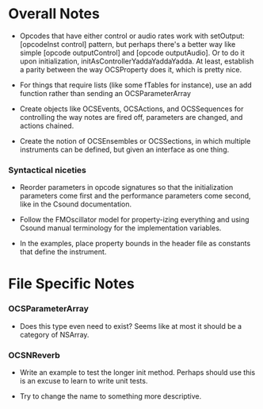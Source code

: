 Overall Notes
=============

* Opcodes that have either control or audio rates work with setOutput:[opcodeInst control] pattern, but perhaps there's a better way like simple [opcode outputControl] and [opcode outputAudio].  Or to do it upon initialization, initAsControllerYaddaYaddaYadda.  At least, establish a parity between the way OCSProperty does it, which is pretty nice.

* For things that require lists (like some fTables for instance), use an add function rather than sending an OCSParameterArray 

* Create objects like OCSEvents, OCSActions, and OCSSequences for controlling the way notes are fired off, parameters are changed, and actions chained.

* Create the notion of OCSEnsembles or OCSSections, in which multiple instruments can be defined, but given an interface as one thing.  

### Syntactical niceties
* Reorder parameters in opcode signatures so that the initialization parameters come first and the performance parameters come second, like in the Csound documentation.

* Follow the FMOscillator model for property-izing everything and using Csound manual terminology for the implementation variables.

* In the examples, place property bounds in the header file as constants that define the instrument.

File Specific Notes
===================

### OCSParameterArray
* Does this type even need to exist?  Seems like at most it should be a category of NSArray.

### OCSNReverb
* Write an example to test the longer init method.  Perhaps should use this is an excuse to learn to write unit tests.

* Try to change the name to something more descriptive.